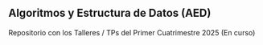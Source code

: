 ## Algoritmos y Estructura de Datos (AED)
Repositorio con los Talleres / TPs del Primer Cuatrimestre 2025 (En curso)